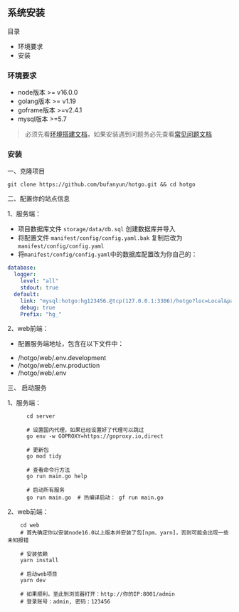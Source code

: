## 系统安装

目录

- 环境要求
- 安装

### 环境要求

- node版本 >= v16.0.0
- golang版本 >= v1.19
- goframe版本 >=v2.4.1
- mysql版本 >=5.7

> 必须先看[环境搭建文档](start-environment.md)，如果安装遇到问题务必先查看[常见问题文档](start-issue.md)

### 安装


一、克隆项目

```
git clone https://github.com/bufanyun/hotgo.git && cd hotgo
```

二、配置你的站点信息

1、服务端：
- 项目数据库文件 `storage/data/db.sql` 创建数据库并导入
- 将配置文件 `manifest/config/config.yaml.bak` 复制后改为`manifest/config/config.yaml`
- 将`manifest/config/config.yaml`中的数据库配置改为你自己的：
```yaml
database:
  logger:
    level: "all"
    stdout: true
  default:
    link: "mysql:hotgo:hg123456.@tcp(127.0.0.1:3306)/hotgo?loc=Local&parseTime=true"
    debug: true
    Prefix: "hg_"
```

2、web前端：
- 配置服务端地址，包含在以下文件中：
* /hotgo/web/.env.development
* /hotgo/web/.env.production
* /hotgo/web/.env


三、 启动服务

1、服务端：
```shell script
      cd server
      
      # 设置国内代理，如果已经设置好了代理可以跳过
      go env -w GOPROXY=https://goproxy.io,direct
      
      # 更新包
      go mod tidy  
      
      # 查看命令行方法
      go run main.go help
      
      # 启动所有服务
      go run main.go  # 热编译启动： gf run main.go
```

2、web前端：
```shell script
    cd web
    # 首先确定你以安装node16.0以上版本并安装了包[npm、yarn]，否则可能会出现一些未知报错
    
    # 安装依赖
    yarn install 
    
    # 启动web项目
    yarn dev 
    
    # 如果顺利，至此到浏览器打开：http://你的IP:8001/admin
    # 登录账号：admin, 密码：123456
```





